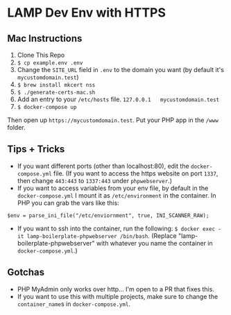 # LAMP Dev Env with HTTPS

## Mac Instructions
1. Clone This Repo
2. `$ cp example.env .env`
3. Change the `SITE_URL` field in `.env` to the domain you want (by default it's `mycustomdomain.test`)
4. `$ brew install mkcert nss`
5. `$ ./generate-certs-mac.sh`
6. Add an entry to your `/etc/hosts` file. `127.0.0.1	mycustomdomain.test`
7. `$ docker-compose up`

Then open up `https://mycustomdomain.test`. Put your PHP app in the `/www` folder.

## Tips + Tricks
* If you want different ports (other than localhost:80), edit the `docker-compose.yml` file. (If you want to access the https website on port `1337`, then change `443:443` to `1337:443` under `phpwebserver`.)
* If you want to access variables from your env file, by default in the `docker-compose.yml` I mount it as `/etc/environment` in the container. In PHP you can grab the vars like this:
```
$env = parse_ini_file("/etc/enviornment", true, INI_SCANNER_RAW);
```
* If you want to ssh into the container, run the following: `$ docker exec -it lamp-boilerplate-phpwebserver /bin/bash`. (Replace "lamp-boilerplate-phpwebserver" with whatever you name the container in `docker-compose.yml`.)

## Gotchas
* PHP MyAdmin only works over http... I'm open to a PR that fixes this.
* If you want to use this with multiple projects, make sure to change the `container_name`s in `docker-compose.yml`.
